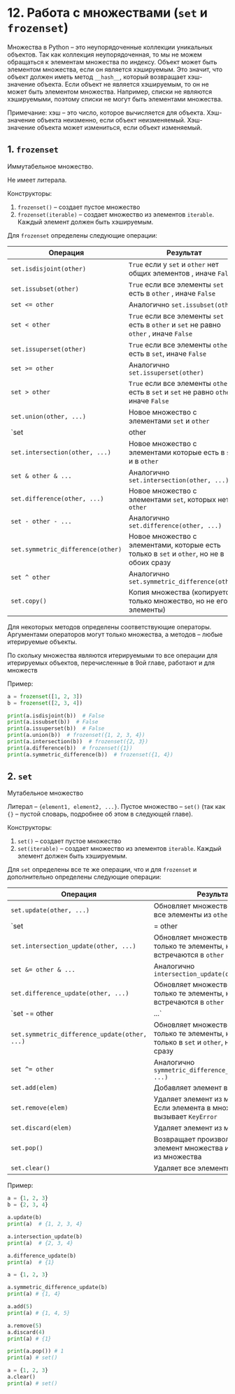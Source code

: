 # 12. Работа с множествами (`set` и `frozenset`)

Множества в Python – это неупорядоченные коллекции уникальных объектов. Так как коллекция неупорядоченная, то мы не можем обращаться к элементам множества по индексу.
Объект может быть элементом множества, если он является хэшируемым. Это значит, что объект должен иметь метод `__hash__`, который возвращает хэш-значение объекта. Если объект не является хэшируемым, то он не может быть элементом множества. Например, списки не являются хэшируемыми, поэтому списки не могут быть элементами множества.

Примечание: хэш – это число, которое вычисляется для объекта. Хэш-значение объекта неизменно, если объект неизменяемый. Хэш-значение объекта может измениться, если объект изменяемый.

## 1. `frozenset`

Иммутабельное множество.

Не имеет литерала.

Конструкторы:

1. `frozenset()` – создает пустое множество
2. `frozenset(iterable)` – создает множество из элементов `iterable`. Каждый элемент должен быть хэшируемым.

Для `frozenset` определены следующие операции:

| Операция                          | Результат                                                                                |
| --------------------------------- | ---------------------------------------------------------------------------------------- |
| `set.isdisjoint(other)`           | `True` если у `set` и `other` нет общих элементов , иначе `False`                        |
| `set.issubset(other)`             | `True` если все элементы `set` есть в `other` , иначе `False`                            |
| `set <= other`                    | Аналогично `set.issubset(other)`                                                         |
| `set < other`                     | `True` если все элементы `set` есть в `other` и `set` не равно `other` , иначе `False`   |
| `set.issuperset(other)`           | `True` если все элементы `other` есть в `set`, иначе `False`                             |
| `set >= other`                    | Аналогично `set.issuperset(other)`                                                       |
| `set > other`                     | `True` если все элементы `other` есть в `set` и `set` не равно `other`, иначе `False`    |
| `set.union(other, ...)`           | Новое множество с элементами `set` и `other`                                             |
| `set | other | ...`               | Аналогично `set.union(other, ...)`                                                       |
| `set.intersection(other, ...)`    | Новое множество с элементами которые есть в `set` и в `other`                            |
| `set & other & ...`               | Аналогично `set.intersection(other, ...)`                                                |
| `set.difference(other, ...)`      | Новое множество с элементами `set`, которых нет в `other`                                |
| `set - other - ...`               | Аналогично  `set.difference(other, ...)`                                                 |
| `set.symmetric_difference(other)` | Новое множество с элементами, которые есть только в `set` и `other`, но не в обоих сразу |
| `set ^ other`                     | Аналогично  `set.symmetric_difference(other)`                                            |
| `set.copy()`                      | Копия множества (копируется только множество, но не его элементы)                       |

Для некоторых методов определены соответствующие операторы. Аргументами операторов могут только множества, а методов – любые итерируемые объекты.

По скольку множества являются итерируемыми то все операции для итерируемых объектов, перечисленные в 9ой главе, работают и для множеств

Пример:

<!--
filename: chapter_11/frozenset.py
-->

```python
a = frozenset([1, 2, 3])
b = frozenset([2, 3, 4])

print(a.isdisjoint(b))  # False
print(a.issubset(b))  # False
print(a.issuperset(b))  # False
print(a.union(b))  # frozenset({1, 2, 3, 4})
print(a.intersection(b))  # frozenset({2, 3})
print(a.difference(b))  # frozenset({1})
print(a.symmetric_difference(b))  # frozenset({1, 4})
```

<!--
runs: chapter_11/frozenset.py
stdout: >
    False
    False
    False
    frozenset({1, 2, 3, 4})
    frozenset({2, 3})
    frozenset({1})
    frozenset({1, 4})
-->

## 2. `set`

Мутабельное множество

Литерал – `{element1, element2, ...}`. Пустое множество – `set()` (так как `{}` – пустой словарь, подробнее об этом в следующей главе).

Конструкторы:

1. `set()` – создает пустое множество
2. `set(iterable)` – создает множество из элементов `iterable`. Каждый элемент должен быть хэшируемым.

Для `set` определены все те же операции, что и для `frozenset` и дополнительно определены следующие операции:

| Операция                                      | Результат                                                                                                     |
| --------------------------------------------- | ------------------------------------------------------------------------------------------------------------- |
| `set.update(other, ...)`                      | Обновляет множество, добавляя все элементы из `other`                                                         |
| `set |= other | ...`                          | Аналогично `update(other, ...)`                                                                               |
| `set.intersection_update(other, ...)`         | Обновляет множество, сохраняя только те элементы, которые встречаются в `other`                               |
| `set &= other & ...`                          | Аналогично `intersection_update(other, ...)`                                                                  |
| `set.difference_update(other, ...)`           | Обновляет множество, сохраняя только те элементы, которые не встречаются в `other`                            |
| `set -= other | ...`                          | Аналогично `difference_update(other, ...)`                                                                    |
| `set.symmetric_difference_update(other, ...)` | Обновляет множество, сохраняя только те элементы, которые есть только в `set` и `other`, но не в обоих сразу |
| `set ^= other`                                | Аналогично `symmetric_difference_update(other, ...)`                                                          |
| `set.add(elem)`                               | Добавляет элемент в множество                                                                                 |
| `set.remove(elem)`                            | Удаляет элемент из множества. Если элемента в множестве нет – вызывает `KeyError`                            |
| `set.discard(elem)`                           | Удаляет элемент из множества.                                                                                 |
| `set.pop()`                                   | Возвращает произвольный элемент множества и удаляет его из множества                                          |
| `set.clear()`                                 | Удаляет все элементы множества                                                                                |

Пример:

<!--
filename: chapter_11/set.py
-->

```python
a = {1, 2, 3}
b = {2, 3, 4}

a.update(b)
print(a)  # {1, 2, 3, 4}

a.intersection_update(b)
print(a)  # {2, 3, 4}

a.difference_update(b)
print(a)  # {1}

a = {1, 2, 3}

a.symmetric_difference_update(b)
print(a) # {1, 4}

a.add(5)
print(a) # {1, 4, 5}

a.remove(5)
a.discard(4)
print(a) # {1}

print(a.pop()) # 1
print(a) # set()

a = {1, 2, 3}
a.clear()
print(a) # set()
```

<!--
runs: chapter_11/set.py
stdout: >
    {1, 2, 3, 4}
    {2, 3, 4}
    {1}
    {1, 4}
    {1, 4, 5}
    {1}
    1
    set()
    set()
-->